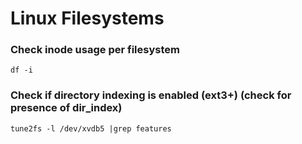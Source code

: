 # Linux Filesystems

### Check inode usage per filesystem

    df -i

### Check if directory indexing is enabled (ext3+) (check for presence of dir_index)

    tune2fs -l /dev/xvdb5 |grep features
